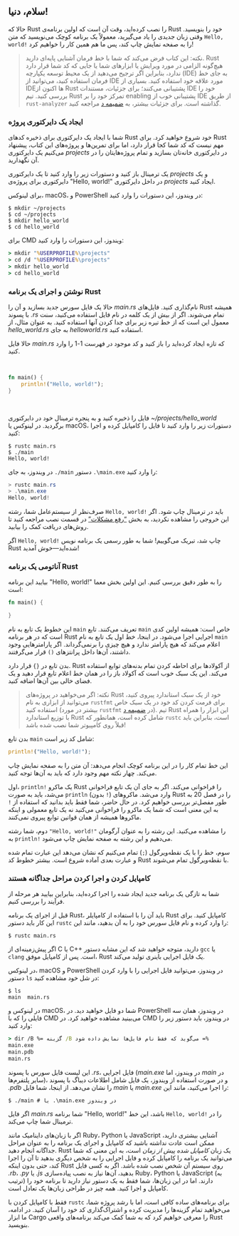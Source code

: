 ## سلام، دنیا!

حالا که Rust را نصب کرده‌اید، وقت آن است که اولین برنامه‌ی Rust خود را بنویسید.
وقتی زبان جدیدی را یاد می‌گیرید، معمولاً یک برنامه کوچک می‌نویسید که متن `Hello, world!` را به صفحه نمایش چاپ کند، پس ما هم همین کار را خواهیم کرد!

> نکته: این کتاب فرض می‌کند که شما با خط فرمان آشنایی پایه‌ای دارید. Rust هیچ‌گونه الزامی در مورد ویرایش یا ابزارهای شما یا جایی که کد شما قرار دارد ندارد، بنابراین اگر ترجیح می‌دهید از یک محیط توسعه یکپارچه (IDE) به جای خط فرمان استفاده کنید، می‌توانید از IDE مورد علاقه خود استفاده کنید. بسیاری از IDE‌ها اکنون از Rust پشتیبانی می‌کنند؛ برای جزئیات، مستندات IDE خود را بررسی کنید. تیم Rust تمرکز خود را بر enabling پشتیبانی خوب از IDE از طریق `rust-analyzer` گذاشته است. برای جزئیات بیشتر، به [ضمیمه د][devtools]<!-- ignore --> مراجعه کنید.

### ایجاد یک دایرکتوری پروژه

شما با ایجاد یک دایرکتوری برای ذخیره کدهای Rust خود شروع خواهید کرد. برای Rust مهم نیست که کد شما کجا قرار دارد، اما برای تمرین‌ها و پروژه‌های این کتاب، پیشنهاد می‌کنیم یک دایرکتوری _projects_ در دایرکتوری خانه‌تان بسازید و تمام پروژه‌هایتان را در آن نگهدارید.

یک ترمینال باز کنید و دستورات زیر را وارد کنید تا یک دایرکتوری _projects_ و یک دایرکتوری برای پروژه‌ی "Hello, world!" در داخل دایرکتوری _projects_ ایجاد کنید.

برای لینوکس، macOS، و PowerShell در ویندوز، این دستورات را وارد کنید:

```console
$ mkdir ~/projects
$ cd ~/projects
$ mkdir hello_world
$ cd hello_world
```

برای CMD ویندوز، این دستورات را وارد کنید:

```cmd
> mkdir "%USERPROFILE%\projects"
> cd /d "%USERPROFILE%\projects"
> mkdir hello_world
> cd hello_world
```

### نوشتن و اجرای یک برنامه Rust

حالا یک فایل سورس جدید بسازید و آن را _main.rs_ نام‌گذاری کنید. فایل‌های Rust همیشه با پسوند _.rs_ تمام می‌شوند. اگر از بیش از یک کلمه در نام فایل استفاده می‌کنید، سنت معمول این است که از خط تیره زیر برای جدا کردن آنها استفاده کنید. به عنوان مثال، از _hello_world.rs_ به جای _helloworld.rs_ استفاده کنید.

حالا فایل _main.rs_ که تازه ایجاد کرده‌اید را باز کنید و کد موجود در فهرست 1-1 را وارد کنید.

<Listing number="1-1" file-name="main.rs" caption="یک برنامه که `Hello, world!` را چاپ می‌کند">

```rust
fn main() {
    println!("Hello, world!");
}
```

</Listing>

فایل را ذخیره کنید و به پنجره ترمینال خود در دایرکتوری
_~/projects/hello_world_ برگردید. در لینوکس یا macOS، دستورات زیر را وارد کنید تا فایل را کامپایل کرده و اجرا کنید:

```console
$ rustc main.rs
$ ./main
Hello, world!
```

در ویندوز، به جای `./main` دستور `.\main.exe` را وارد کنید:

```powershell
> rustc main.rs
> .\main.exe
Hello, world!
```

صرف‌نظر از سیستم‌عامل شما، رشته `Hello, world!` باید در ترمینال چاپ شود. اگر این خروجی را مشاهده نکردید، به بخش [“رفع مشکلات”][troubleshooting]<!-- ignore --> در قسمت نصب مراجعه کنید تا روش‌های دریافت کمک را بیابید.

اگر `Hello, world!` چاپ شد، تبریک می‌گوییم! شما به طور رسمی یک برنامه نویس Rust شده‌اید—خوش آمدید!

### آناتومی یک برنامه Rust

بیایید این برنامه "Hello, world!" را به طور دقیق بررسی کنیم. این اولین بخش معما است:

```rust
fn main() {

}
```

این خطوط یک تابع به نام `main` تعریف می‌کنند. تابع `main` خاص است: همیشه اولین کدی است که در هر برنامه Rust اجرایی اجرا می‌شود. در اینجا، خط اول یک تابع به نام `main` اعلام می‌کند که هیچ پارامتر ندارد و هیچ چیزی را برنمی‌گرداند. اگر پارامترهایی وجود داشتند، آن‌ها داخل پرانتزهای `()` قرار می‌گرفتند.

بدن تابع در `{}` قرار دارد. Rust از آکولادها برای احاطه کردن تمام بدنه‌های توابع استفاده می‌کند. این یک سبک خوب است که آکولاد باز را در همان خط اعلام تابع قرار دهید و یک فضای خالی بین آن‌ها اضافه کنید.

> نکته: اگر می‌خواهید در پروژه‌های Rust خود از یک سبک استاندارد پیروی کنید، می‌توانید از ابزاری به نام `rustfmt` برای فرمت کردن کد خود در یک سبک خاص استفاده کنید (بیشتر در مورد `rustfmt` در [ضمیمه د][devtools]<!-- ignore -->). تیم Rust این ابزار را همراه با توزیع استاندارد Rust شامل کرده است، همانطور که `rustc` است، بنابراین باید قبلاً روی کامپیوتر شما نصب شده باشد!

بدن تابع `main` شامل کد زیر است:

```rust
println!("Hello, world!");
```

این خط تمام کار را در این برنامه کوچک انجام می‌دهد: آن متن را به صفحه نمایش چاپ می‌کند. چهار نکته مهم وجود دارد که باید به آن‌ها توجه کنید.

اول، `println!` یک ماکرو Rust را فراخوانی می‌کند. اگر به جای آن یک تابع فراخوانی می‌شد، باید به صورت `println` (بدون `!`) وارد می‌شد. ماکروهای Rust را در فصل 20 به طور مفصل‌تر بررسی خواهیم کرد. در حال حاضر، شما فقط باید بدانید که استفاده از `!` به این معنی است که شما یک ماکرو را فراخوانی می‌کنید نه یک تابع معمولی و اینکه ماکروها همیشه از همان قوانین توابع پیروی نمی‌کنند.

دوم، شما رشته `"Hello, world!"` را مشاهده می‌کنید. این رشته را به عنوان آرگومان به `println!` می‌دهیم و این رشته به صفحه نمایش چاپ می‌شود.

سوم، خط را با یک نقطه‌ویرگول (`;`) تمام می‌کنیم که نشان می‌دهد این عبارت تمام شده و عبارت بعدی آماده شروع است. بیشتر خطوط کد Rust با نقطه‌ویرگول تمام می‌شوند.

### کامپایل کردن و اجرا کردن مراحل جداگانه هستند

شما به تازگی یک برنامه جدید ایجاد شده را اجرا کرده‌اید، بنابراین بیایید هر مرحله از فرآیند را بررسی کنیم.

قبل از اجرای یک برنامه Rust، باید آن را با استفاده از کامپایلر Rust کامپایل کنید. برای این کار باید دستور `rustc` را وارد کرده و نام فایل سورس خود را به آن بدهید، مانند این:

```console
$ rustc main.rs
```

اگر پیش‌زمینه‌ای از C یا C++ دارید، متوجه خواهید شد که این مشابه دستور `gcc` یا `clang` است. پس از کامپایل موفق، Rust یک فایل اجرایی باینری تولید می‌کند.

در لینوکس، macOS و PowerShell در ویندوز، می‌توانید فایل اجرایی را با وارد کردن دستور `ls` در شل خود مشاهده کنید:

```console
$ ls
main  main.rs
```

در لینوکس و macOS، شما دو فایل خواهید دید. در PowerShell در ویندوز، همان سه فایلی را که با CMD می‌بینید مشاهده خواهید کرد. در CMD در ویندوز، باید دستور زیر را وارد کنید:

```cmd
> dir /B %= گزینه /B می‌گوید که فقط نام فایل‌ها نمایش داده شود =%
main.exe
main.pdb
main.rs
```

این لیست فایل سورس با پسوند _.rs_، فایل اجرایی (_main.exe_ در ویندوز، اما _main_ در سایر پلتفرم‌ها)، و در صورت استفاده از ویندوز، یک فایل شامل اطلاعات دیباگ با پسوند _.pdb_ را نشان می‌دهد. از اینجا، شما فایل _main_ یا _main.exe_ را اجرا می‌کنید، مانند این:

```console
$ ./main # یا .\main.exe در ویندوز
```

اگر فایل _main.rs_ شما برنامه "Hello, world!" باشد، این خط `Hello, world!` را در ترمینال شما چاپ می‌کند.

اگر با زبان‌های داینامیک مانند Ruby، Python یا JavaScript آشنایی بیشتری دارید، ممکن است عادت نداشته باشید که کامپایل و اجرای یک برنامه را به عنوان مراحل جداگانه انجام دهید. Rust یک زبان _کامپایل شده پیش از زمان_ است، به این معنی که شما می‌توانید یک برنامه را کامپایل کرده و فایل اجرایی را به شخص دیگری بدهید تا آن را اجرا کند، حتی بدون اینکه Rust روی سیستم آن شخص نصب شده باشد. اگر به کسی فایل _.rb_، _.py_ یا _.js_ بدهید، آن‌ها نیاز به نصب پیاده‌سازی Ruby، Python یا JavaScript (به ترتیب) دارند. اما در این زبان‌ها، شما فقط به یک دستور نیاز دارید تا برنامه خود را کامپایل و اجرا کنید. همه چیز در طراحی زبان‌ها یک تعادل است.

فقط با کامپایل کردن با `rustc` برای برنامه‌های ساده کافی است، اما با رشد پروژه شما، می‌خواهید تمام گزینه‌ها را مدیریت کرده و اشتراک‌گذاری کد خود را آسان کنید. در ادامه، ما ابزار Cargo را معرفی خواهیم کرد که به شما کمک می‌کند برنامه‌های واقعی Rust بنویسید.

[troubleshooting]: ch01-01-installation.html#troubleshooting
[devtools]: appendix-04-useful-development-tools.html
